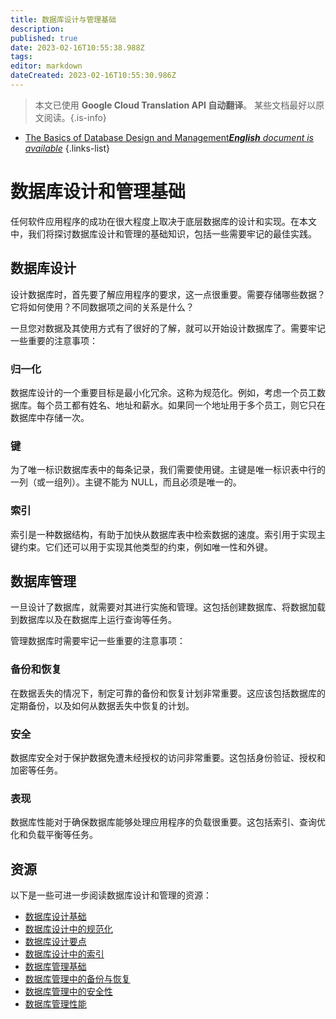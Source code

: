 ```yaml
---
title: 数据库设计与管理基础
description: 
published: true
date: 2023-02-16T10:55:38.988Z
tags: 
editor: markdown
dateCreated: 2023-02-16T10:55:30.986Z
---
```


> 本文已使用 **Google Cloud Translation API 自动翻译**。
某些文档最好以原文阅读。{.is-info}



- [The Basics of Database Design and Management***English** document is available*](/en/Knowledge-base/Common/the-basics-of-database-design-and-management)
{.links-list}


# 数据库设计和管理基础

任何软件应用程序的成功在很大程度上取决于底层数据库的设计和实现。在本文中，我们将探讨数据库设计和管理的基础知识，包括一些需要牢记的最佳实践。

## 数据库设计

设计数据库时，首先要了解应用程序的要求，这一点很重要。需要存储哪些数据？它将如何使用？不同数据项之间的关系是什么？

一旦您对数据及其使用方式有了很好的了解，就可以开始设计数据库了。需要牢记一些重要的注意事项：

### 归一化

数据库设计的一个重要目标是最小化冗余。这称为规范化。例如，考虑一个员工数据库。每个员工都有姓名、地址和薪水。如果同一个地址用于多个员工，则它只在数据库中存储一次。

### 键

为了唯一标识数据库表中的每条记录，我们需要使用键。主键是唯一标识表中行的一列（或一组列）。主键不能为 NULL，而且必须是唯一的。

### 索引

索引是一种数据结构，有助于加快从数据库表中检索数据的速度。索引用于实现主键约束。它们还可以用于实现其他类型的约束，例如唯一性和外键。

## 数据库管理

一旦设计了数据库，就需要对其进行实施和管理。这包括创建数据库、将数据加载到数据库以及在数据库上运行查询等任务。

管理数据库时需要牢记一些重要的注意事项：

### 备份和恢复

在数据丢失的情况下，制定可靠的备份和恢复计划非常重要。这应该包括数据库的定期备份，以及如何从数据丢失中恢复的计划。

### 安全

数据库安全对于保护数据免遭未经授权的访问非常重要。这包括身份验证、授权和加密等任务。

### 表现

数据库性能对于确保数据库能够处理应用程序的负载很重要。这包括索引、查询优化和负载平衡等任务。

## 资源

以下是一些可进一步阅读数据库设计和管理的资源：

- [数据库设计基础](https://www.guru99.com/database-design.html)
- [数据库设计中的规范化](https://www.essentialsql.com/get-ready-to-learn-sql-database-normalization-explained-in-simple-english/)
- [数据库设计要点](https://www.studytonight.com/dbms/database-key.php)
- [数据库设计中的索引](https://www.essentialsql.com/what-is-a-database-index-introduction-to-indexes-in-sql/)
- [数据库管理基础](https://searchsqlserver.techtarget.com/definition/database-management-system-DBMS)
- [数据库管理中的备份与恢复](https://www.guru99.com/backup-recovery-database-management.html)
- [数据库管理中的安全性](https://searchsqlserver.techtarget.com/definition/database-security)
- [数据库管理性能](https://searchsqlserver.techtarget.com/definition/database-performance)